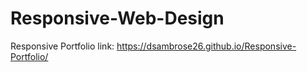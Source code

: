 # Responsive-Web-Design

Responsive Portfolio link: https://dsambrose26.github.io/Responsive-Portfolio/
